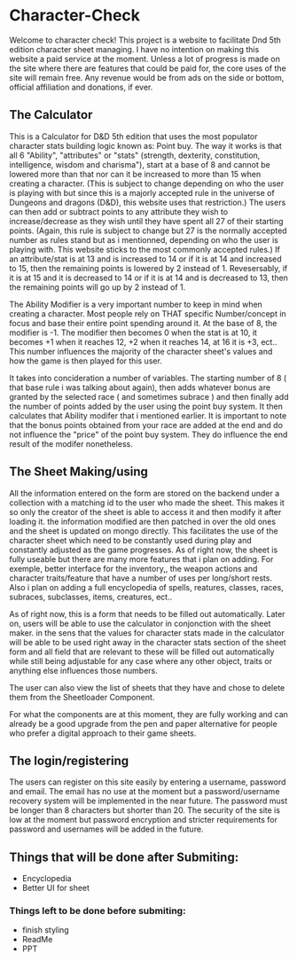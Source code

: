 # Character-Check

Welcome to character check! This project is a website to facilitate Dnd 5th edition character sheet managing. I have no intention on making this website a paid service at the moment.
Unless a lot of progress is made on the site where there are features that could be paid for, the core uses of the site will remain free. Any revenue would be from ads on the side or bottom, official
affiliation and donations, if ever.

## The Calculator

This is a Calculator for D&D 5th edition that uses the most populator character stats building logic known as: Point buy.
The way it works is that all 6 "Ability", "attributes" or "stats" (strength, dexterity, constitution, intelligence, wisdom and
charisma"), start at a base of 8 and cannot be lowered more than that nor can it be increased to more than 15 when creating a
character. (This is subject to change depending on who the user is playing with but since this is a majorly accepted rule in 
the universe of Dungeons and dragons (D&D), this website uses that restriction.) The users can then add or subtract points to
any attribute they wish to increase/decrease as they wish until they have spent all 27 of their starting points. (Again, this
rule is  subject to change but 27 is the normally accepted number as rules stand but as i mentionned, depending on who the 
user is playing with. This website sticks to the most commonly accepted rules.) If an attribute/stat is at 13 and is increased
to 14 or if it is at 14 and increased to 15, then the remaining points is lowered by 2 instead of 1. Revesersably, if it is at
15  and it is decreased to 14 or if it is at 14 and is decreased to 13, then the remaining points will go up by 2 instead of 1.

The Ability Modifier is a very important number to keep in mind when creating a character. Most people rely on THAT specific
Number/concept in focus and base their entire point spending around it. At the base of 8, the modifier is -1. The modifier 
then becomes 0 when the stat is at 10, it becomes +1 when it reaches 12, +2 when it reaches 14, at 16 it is +3, ect..
This number influences the majority of the character sheet's values and how the game is then played for this user.

It takes into concideration a number of variables. The starting number of 8 ( that base rule i was talking about again), then adds whatever bonus are granted by the selected race ( and sometimes subrace ) and then finally add the number of points added by the user using the point buy system. It then calculates that Ability modifer that i mentioned earlier. It is important to note that the bonus points obtained from your race are added at the end and do not influence the "price" of the point buy system. They do influence the end result of the modifer nonetheless.

## The Sheet Making/using

All the information entered on the form are stored on the backend under a collection with a matching id to the user who made the sheet. This makes it so only the creator of the sheet is able to access it and then modify it after loading it. the information modified are then patched in over the old ones and the sheet is updated on mongo directly. This facilitates the use of the character sheet which need to be constantly used during play and constantly adjusted as the game progresses. As of right now, the sheet is fully useable but there are many more features that i plan on adding. For exemple, better interface for the inventory,, the weapon actions and character traits/feature that have a number of uses per long/short rests. Also i plan on adding a full encyclopedia of spells, reatures, classes, races, subraces, subclasses, items, creatures, ect..

As of right now, this is a form that needs to be filled out automatically. Later on, users will be able to use the calculator in conjonction with the sheet maker. in the sens that the values for character stats made in the calculator will be able to be used right away in the character stats section of the sheet form and all field that are relevant to these will be filled out automatically while still being adjustable for any case where any other object, traits or anything else influences those numbers.

The user can also view the list of sheets that they have and chose to delete them from the Sheetloader Component.

For what the components are at this moment, they are fully working and can already be a good upgrade from the pen and paper alternative for people who prefer a digital approach to their game sheets.

## The login/registering

The users can register on this site easily by entering a username, password and email. The email has no use at the moment but a password/username recovery system will be implemented in the near future.
The password must be longer than 8 characters but shorter than 20. The security of the site is low at the moment but password encryption and stricter requirements for password and usernames will be added in the future.

## Things that will be done after Submiting:

- Encyclopedia
- Better UI for sheet

### Things left to be done before submiting:

- finish styling
- ReadMe
- PPT